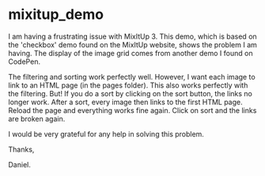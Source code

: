 # mixitup_demo
I am having a frustrating issue with MixItUp 3. This demo, which is based on the 'checkbox' demo found on the
MixItUp website, shows the problem I am having. The display of the image grid comes from another demo I found on CodePen.

The filtering and sorting work perfectly well. However, I want each image to link to an HTML page (in the pages folder).
This also works perfectly with the filtering. But! If you do a sort by clicking on the sort button, the links no longer work.
After a sort, every image then links to the first HTML page. Reload the page and everything works fine again.
Click on sort and the links are broken again.

I would be very grateful for any help in solving this problem.

Thanks,

Daniel.
